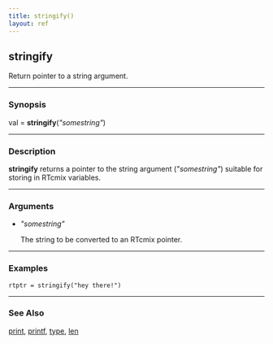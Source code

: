 ```yaml
---
title: stringify()
layout: ref
---
```


## stringify

Return pointer to a string argument.

-----

### Synopsis

val = **stringify**(*"somestring"*)

-----

### Description

**stringify** returns a pointer to the string argument (*"somestring"*)
suitable for storing in RTcmix variables.

-----

### Arguments

  - <span id="item_somestring">*"somestring"*</span>  
      
    The string to be converted to an RTcmix pointer.

-----

### Examples

    rtptr = stringify("hey there!")

-----

### See Also

[print](print.html), [printf](printf.html), [type](type.html),
[len](len.html)
